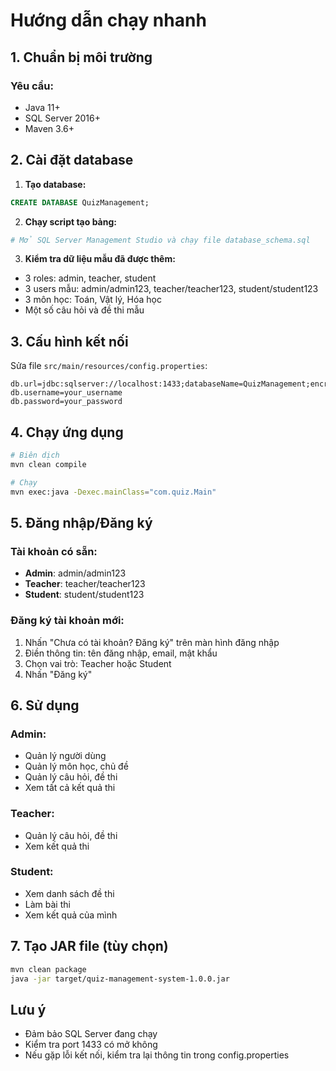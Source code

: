 # Hướng dẫn chạy nhanh

## 1. Chuẩn bị môi trường

### Yêu cầu:
- Java 11+
- SQL Server 2016+
- Maven 3.6+

## 2. Cài đặt database

1. **Tạo database:**
```sql
CREATE DATABASE QuizManagement;
```

2. **Chạy script tạo bảng:**
```bash
# Mở SQL Server Management Studio và chạy file database_schema.sql
```

3. **Kiểm tra dữ liệu mẫu đã được thêm:**
- 3 roles: admin, teacher, student
- 3 users mẫu: admin/admin123, teacher/teacher123, student/student123
- 3 môn học: Toán, Vật lý, Hóa học
- Một số câu hỏi và đề thi mẫu

## 3. Cấu hình kết nối

Sửa file `src/main/resources/config.properties`:
```properties
db.url=jdbc:sqlserver://localhost:1433;databaseName=QuizManagement;encrypt=false;trustServerCertificate=true
db.username=your_username
db.password=your_password
```

## 4. Chạy ứng dụng

```bash
# Biên dịch
mvn clean compile

# Chạy
mvn exec:java -Dexec.mainClass="com.quiz.Main"
```

## 5. Đăng nhập/Đăng ký

### Tài khoản có sẵn:
- **Admin**: admin/admin123
- **Teacher**: teacher/teacher123  
- **Student**: student/student123

### Đăng ký tài khoản mới:
1. Nhấn "Chưa có tài khoản? Đăng ký" trên màn hình đăng nhập
2. Điền thông tin: tên đăng nhập, email, mật khẩu
3. Chọn vai trò: Teacher hoặc Student
4. Nhấn "Đăng ký"

## 6. Sử dụng

### Admin:
- Quản lý người dùng
- Quản lý môn học, chủ đề
- Quản lý câu hỏi, đề thi
- Xem tất cả kết quả thi

### Teacher:
- Quản lý câu hỏi, đề thi
- Xem kết quả thi

### Student:
- Xem danh sách đề thi
- Làm bài thi
- Xem kết quả của mình

## 7. Tạo JAR file (tùy chọn)

```bash
mvn clean package
java -jar target/quiz-management-system-1.0.0.jar
```

## Lưu ý

- Đảm bảo SQL Server đang chạy
- Kiểm tra port 1433 có mở không
- Nếu gặp lỗi kết nối, kiểm tra lại thông tin trong config.properties
